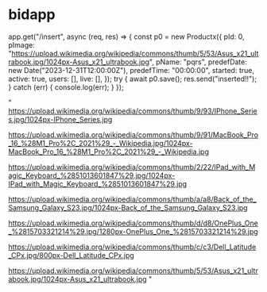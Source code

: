 # bidapp


app.get("/insert", async (req, res) => {
  const p0 = new Productx({
    pId: 0,
    pImage: "https://upload.wikimedia.org/wikipedia/commons/thumb/5/53/Asus_x21_ultrabook.jpg/1024px-Asus_x21_ultrabook.jpg",
    pName: "pqrs",
    predefDate: new Date("2023-12-31T12:00:00Z"),
    predefTime: "00:00:00",
    started: true,
    active: true,
    users: [],
    live: [],
  });
  try {
    await p0.save();
    res.send("inserted!!");
  } catch (err) {
    console.log(err);
  }
});

"
https://upload.wikimedia.org/wikipedia/commons/thumb/9/93/IPhone_Series.jpg/1024px-IPhone_Series.jpg

https://upload.wikimedia.org/wikipedia/commons/thumb/9/91/MacBook_Pro_16_%28M1_Pro%2C_2021%29_-_Wikipedia.jpg/1024px-MacBook_Pro_16_%28M1_Pro%2C_2021%29_-_Wikipedia.jpg

https://upload.wikimedia.org/wikipedia/commons/thumb/2/22/IPad_with_Magic_Keyboard_%2851013601847%29.jpg/1024px-IPad_with_Magic_Keyboard_%2851013601847%29.jpg

https://upload.wikimedia.org/wikipedia/commons/thumb/a/a8/Back_of_the_Samsung_Galaxy_S23.jpg/1024px-Back_of_the_Samsung_Galaxy_S23.jpg

https://upload.wikimedia.org/wikipedia/commons/thumb/d/d8/OnePlus_One_%2815703321214%29.jpg/1280px-OnePlus_One_%2815703321214%29.jpg

https://upload.wikimedia.org/wikipedia/commons/thumb/c/c3/Dell_Latitude_CPx.jpg/800px-Dell_Latitude_CPx.jpg

https://upload.wikimedia.org/wikipedia/commons/thumb/5/53/Asus_x21_ultrabook.jpg/1024px-Asus_x21_ultrabook.jpg
"
